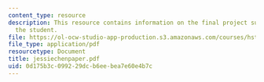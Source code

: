 ```yaml
---
content_type: resource
description: This resource contains information on the final project submitted by
  the student.
file: https://ol-ocw-studio-app-production.s3.amazonaws.com/courses/hst-951j-medical-decision-support-fall-2005/0d175b3c099229dcb6eebea7e60e4b7c_jessiechenpaper.pdf
file_type: application/pdf
resourcetype: Document
title: jessiechenpaper.pdf
uid: 0d175b3c-0992-29dc-b6ee-bea7e60e4b7c
---
```

